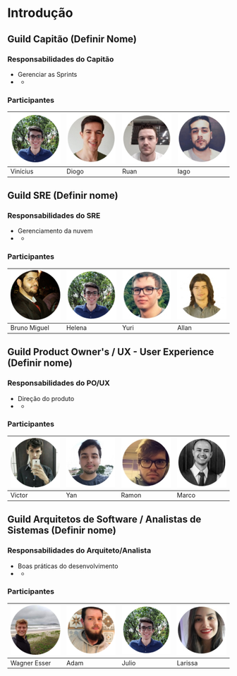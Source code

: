 # Introdução

## Guild Capitão \(Definir Nome\)

### Responsabilidades do Capitão

* Gerenciar as Sprints
* +

### Participantes

| ![vinicius](../.gitbook/assets/vinicius.png) | ![Vinicius](../.gitbook/assets/diogo.jpg) | ![Vinicius](../.gitbook/assets/ruan.jpg) | ![Vinicius](../.gitbook/assets/iago.png) |
| :--- | :--- | :--- | :--- |
|         Vinícius |              Diogo |            Ruan |              Iago |

## Guild SRE \(Definir nome\)

### Responsabilidades do SRE

* Gerenciamento da nuvem
* +

### Participantes

| ![Vinicius](../.gitbook/assets/bumblebee-bruno-sre.png) | ![Vinicius](../.gitbook/assets/vinicius.png) | ![Vinicius](../.gitbook/assets/yuri.jpg) | ![Vinicius](../.gitbook/assets/klimber.jpg) |
| :--- | :--- | :--- | :--- |
| Bruno Miguel |            Helena |              Yuri |              Allan |

## Guild Product Owner's / UX - User Experience \(Definir nome\)

### Responsabilidades do PO/UX

* Direção do produto
* +

### Participantes

| ![Vinicius](../.gitbook/assets/bumblebee-victor-po.png) | ![Vinicius](../.gitbook/assets/yan2.jpg) | ![Vinicius](../.gitbook/assets/ramon.jpg) | ![Vinicius](../.gitbook/assets/marco.png) |
| :--- | :--- | :--- | :--- |
|           Victor |            Yan |         Ramon |           Marco |

## Guild Arquitetos de Software / Analistas de Sistemas \(Definir nome\)

### Responsabilidades do Arquiteto/Analista

* Boas práticas do desenvolvimento
* +

### Participantes

| ![Vinicius](../.gitbook/assets/bumblebee-wagner-arquiteto.png) | ![Vinicius](../.gitbook/assets/adam.png) | ![Vinicius](../.gitbook/assets/vinicius.png) | ![Vinicius](../.gitbook/assets/larissa2.jpg) |
| :--- | :--- | :--- | :--- |
|       Wagner Esser |            Adam |            Julio |           Larissa |

